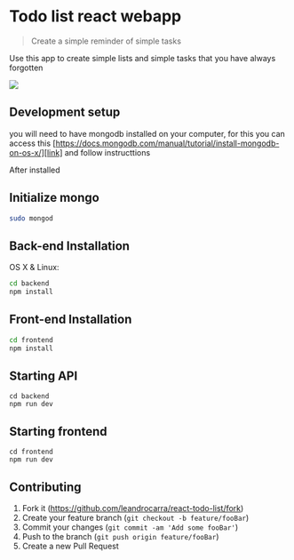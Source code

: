 # Todo list react webapp 
> Create a simple reminder of simple tasks

Use this app to create simple lists and simple tasks that you have always forgotten

![](example.gif)

## Development setup
you will need to have mongodb installed on your computer, for this you can access this [https://docs.mongodb.com/manual/tutorial/install-mongodb-on-os-x/][link] and follow instructtions

After installed
## Initialize mongo
```sh
sudo mongod
```

## Back-end Installation 

OS X & Linux:

```sh
cd backend
npm install
```
## Front-end Installation
```sh
cd frontend
npm install
```

## Starting API
```node
cd backend
npm run dev
```
## Starting frontend
```node
cd frontend
npm run dev
```



## Contributing

1. Fork it (<https://github.com/leandrocarra/react-todo-list/fork>)
2. Create your feature branch (`git checkout -b feature/fooBar`)
3. Commit your changes (`git commit -am 'Add some fooBar'`)
4. Push to the branch (`git push origin feature/fooBar`)
5. Create a new Pull Request

<!-- Markdown link & img dfn's -->
[npm-image]: https://img.shields.io/npm/v/datadog-metrics.svg?style=flat-square
[npm-url]: https://npmjs.org/package/datadog-metrics
[npm-downloads]: https://img.shields.io/npm/dm/datadog-metrics.svg?style=flat-square
[travis-image]: https://img.shields.io/travis/dbader/node-datadog-metrics/master.svg?style=flat-square
[travis-url]: https://travis-ci.org/dbader/node-datadog-metrics
[wiki]: https://github.com/yourname/yourproject/wiki
